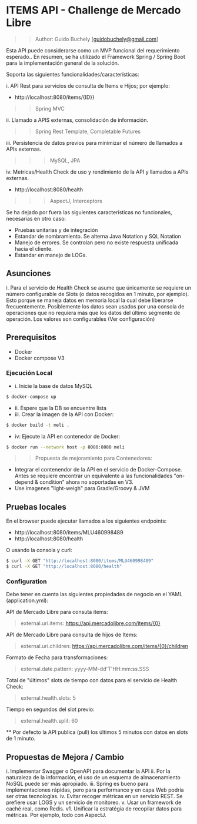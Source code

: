 # ITEMS API - Challenge de Mercado Libre

>> Author: Guido Buchely [guidobuchely@gmail.com]

Esta API puede considerarse como un MVP funcional del requerimiento esperado..
En resumen, se ha utilizado el Framework Spring / Spring Boot para la implementación general de la solución.

Soporta las siguientes funcionalidades/características: 

i. API Rest para servicios de consulta de Items e Hijos; por ejemplo:
- http://localhost:8080/items/{ID}}
>> Spring MVC

ii. Llamado a APIS externas, consolidación de información.
>> Spring Rest Template, Completable Futures

iii. Persistencia de datos previos para minimizar el número de llamados a APIs externas.
>>> MySQL, JPA

iv. Metricas/Health Check de uso y rendimiento de la API y llamados a APIs externas.
- http://localhost:8080/health
>>> AspectJ, Interceptors

Se ha dejado por fuera las siguientes caracteristicas no funcionales, necesarias en otro caso:
- Pruebas unitarias y de integración
- Estandar de nombramiento. Se alterna Java Notation y SQL Notation
- Manejo de errores.  Se controlan pero no existe respuesta unificada hacia el cliente.
- Estandar en manejo de LOGs.  

## Asunciones

i. Para el servicio de Health Check se asume que únicamente se requiere un número configurable de Slots (o datos recogidos en 1 minuto, por ejemplo).
Esto porque se maneja datos en memoria local la cual debe liberarse frecuentemente.
Posiblemente los datos sean usados por una consola de operaciones que no requiera más que los datos del último segmento de operación.
Los valores son configurables (Ver configuración)


## Prerequisitos
- Docker
- Docker compose V3

### Ejecución Local
- i. Inicie la base de datos MySQL
```sh
$ docker-compose up
```
- ii. Espere que la DB se encuentre lista
- iii. Crear la imagen de la API con Docker:
```sh
$ docker build -t meli .
```
- iv: Ejecute la API en contenedor de Docker:
```sh
$ docker run --network host -p 8080:8080 meli
```

>> Propuesta de mejoramiento para Contenedores:

* Integrar el contenendor de la API en el servicio de Docker-Compose.  Antes se requiere encontrar un equivalente a las funcionalidades "on-depend & condition" ahora no soportadas en V3.
* Use imagenes "light-weigh" para Gradle/Groovy & JVM

## Pruebas locales
En el browser puede ejecutar llamados a los siguientes endpoints:
- http://localhost:8080/items/MLU460998489
- http://localhost:8080/health

O usando la consola y curl:
```sh
$ curl -X GET "http://localhost:8080/items/MLU460998489"
$ curl -X GET "http://localhost:8080/health"
```

### Configuration

Debe tener en cuenta las siguientes propiedades de negocio en el YAML (application.yml):

API de Mercado Libre para consuta items:
>external.uri.items: https://api.mercadolibre.com/items/{0}

API de Mercado Libre para consulta de hijos de Items:
>external.uri.children: https://api.mercadolibre.com/items/{0}/children

Formato de Fecha para transformaciones:
>external.date.pattern: yyyy-MM-dd'T'HH:mm:ss.SSS

Total de "últimos" slots de tiempo con datos para el servicio de Health Check:
>external.health.slots: 5

Tiempo en segundos del slot previo:
>external.health.split: 60

** Por defecto la API publica (pull) los últimos 5 minutos con datos en slots de 1 minuto.


## Propuestas de Mejora / Cambio

i. Implementar Swagger o OpenAPI para documentar la API
ii. Por la naturaleza de la información, el uso de un esquema de almacenamiento NoSQL puede ser más apropiado.
iii. Spring es bueno para implementaciones rápidas, pero para performance y en capa Web podría ser otras tecnologías.
iv. Evitar recoger métricas en un servicio REST.  Se prefiere usar LOGS y un servicio de monitoreo.
v. Usar un framework de caché real, como Redis.
v1. Unificar la estratégia de recopilar datos para métricas.  Por ejemplo, todo con AspectJ.
